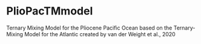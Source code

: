 # PlioPacTMmodel
Ternary Mixing Model for the Pliocene Pacific Ocean based on the Ternary-Mixing Model for the Atlantic created by van der Weight et al., 2020
